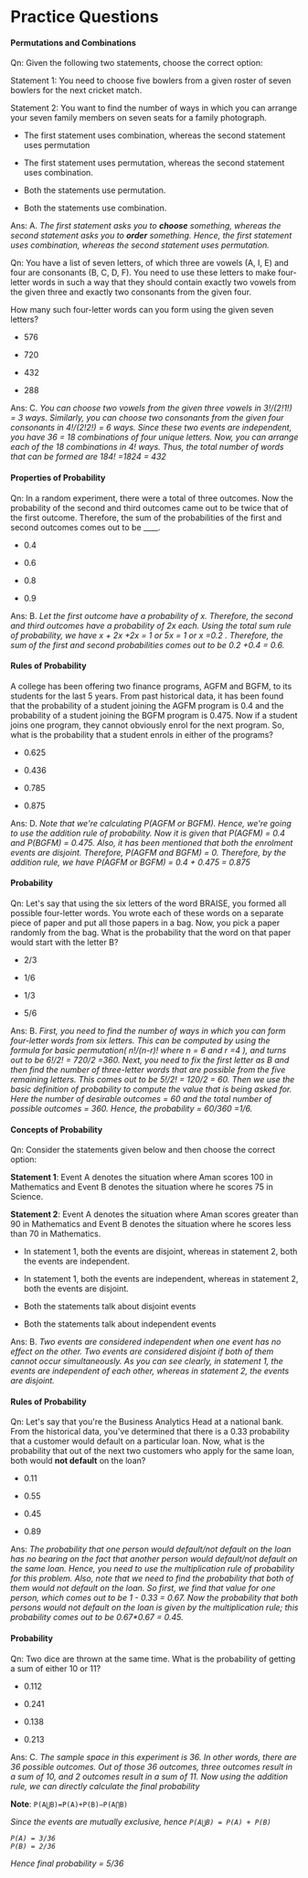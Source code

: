 # Practice Questions

#### Permutations and Combinations

Qn: Given the following two statements, choose the correct option:

Statement 1: You need to choose five bowlers from a given roster of seven bowlers for the next cricket match.

Statement 2: You want to find the number of ways in which you can arrange your seven family members on seven seats for a family photograph.

- The first statement uses combination, whereas the second statement uses permutation

- The first statement uses permutation, whereas the second statement uses combination.

- Both the statements use permutation.

- Both the statements use combination.

Ans: A. *The first statement asks you to **choose** something, whereas the second statement asks you to **order** something. Hence, the first statement uses combination, whereas the second statement uses permutation.*

Qn: You have a list of seven letters, of which three are vowels (A, I, E) and four are consonants (B, C, D, F). You need to use these letters to make four-letter words in such a way that they should contain exactly two vowels from the given three and exactly two consonants from the given four.

How many such four-letter words can you form using the given seven letters?

- 576

- 720

- 432

- 288

Ans: C. _You can choose two vowels from the given three vowels in 3!/(2!*1!) = 3 ways. Similarly, you can choose two consonants from the given four consonants in 4!/(2!2!) = 6 ways.  Since these two events are independent, you have 3*6 = 18 combinations of four unique letters. Now, you can arrange each of the 18 combinations in 4! ways. Thus, the total number of words that can be formed are 18*4! =18*24 = 432_

#### Properties of Probability

Qn: In a random experiment, there were a total of three outcomes. Now the probability of the second and third outcomes came out to be twice that of the first outcome. Therefore, the sum of the probabilities of the first and second outcomes comes out to be ____.

- 0.4

- 0.6

- 0.8

- 0.9

Ans: B. *Let the first outcome have a probability of x. Therefore, the second and third outcomes have a probability of 2x each. Using the total sum rule of probability, we have x + 2x +2x = 1 or 5x = 1 or x =0.2 . Therefore, the sum of the first and second probabilities comes out to be 0.2 +0.4 = 0.6.*

#### Rules of Probability

A college has been offering two finance programs, AGFM and BGFM, to its students for the last 5 years. From past historical data, it has been found that the probability of a student joining the AGFM program is 0.4 and the probability of a student joining the BGFM program is 0.475. Now if a student joins one program, they cannot obviously enrol for the next program. So, what is the probability that a student enrols in either of the programs?

- 0.625

- 0.436

- 0.785

- 0.875

Ans: D. *Note that we're calculating P(AGFM or BGFM). Hence, we're going to use the addition rule of probability. Now it is given that P(AGFM) = 0.4 and P(BGFM) = 0.475. Also, it has been mentioned that both the enrolment events are disjoint. Therefore, P(AGFM and BGFM) = 0. Therefore,  by the addition rule, we have P(AGFM or BGFM) = 0.4 + 0.475 = 0.875*

#### Probability

Qn: Let's say that using the six letters of the word BRAISE, you formed all possible four-letter words. You wrote each of these words on a separate piece of paper and put all those papers in a bag. Now, you pick a paper randomly from the bag. What is the probability that the word on that paper would start with the letter B?

- 2/3

- 1/6

- 1/3

- 5/6

Ans: B. *First, you need to find the number of ways in which you can form four-letter words from six letters. This can be computed by using the formula for basic permutation( n!/(n-r)! where n = 6 and r =4 ), and turns out to be 6!/2! = 720/2 =360. Next, you need to fix the first letter as B and then find the number of three-letter words that are possible from the five remaining letters. This comes out to be 5!/2! = 120/2 = 60. Then we use the basic definition of probability to compute the value that is being asked for. Here the number of desirable outcomes = 60 and the total number of possible outcomes = 360. Hence, the probability = 60/360 =1/6.*

#### Concepts of Probability

Qn: Consider the statements given below and then choose the correct option:

**Statement 1**: Event A denotes the situation where Aman scores 100 in Mathematics and Event B denotes the situation where he scores 75 in Science.

**Statement 2**: Event A denotes the situation where Aman scores greater than 90 in Mathematics and Event B denotes the situation where he scores less than 70 in Mathematics.

- In statement 1, both the events are disjoint, whereas in statement 2, both the events are independent.

- In statement 1, both the events are independent, whereas in statement 2, both the events are disjoint.

- Both the statements talk about disjoint events

- Both the statements talk about independent events

Ans: B. *Two events are considered independent when one event has no effect on the other. Two events are considered disjoint if both of them cannot occur simultaneously. As you can see clearly, in statement 1, the events are independent of each other, whereas in statement 2, the events are disjoint.*

#### Rules of Probability

Qn: Let's say that you're the Business Analytics Head at a national bank. From the historical data, you've determined that there is a 0.33 probability that a customer would default on a particular loan. Now, what is the probability that out of the next two customers who apply for the same loan, both would **not default** on the loan?

- 0.11

- 0.55

- 0.45

- 0.89

Ans: _The probability that one person would default/not default on the loan has no bearing on the fact that another person would default/not default on the same loan. Hence, you need to use the multiplication rule of probability for this problem. Also, note that we need to find the probability that both of them would not default on the loan. So first, we find that value for one person, which comes out to be 1 - 0.33 = 0.67. Now the probability that both persons would not default on the loan is given by the multiplication rule; this probability comes out to be 0.67*0.67 = 0.45._

#### Probability

Qn: Two dice are thrown at the same time. What is the probability of getting a sum of either 10 or 11?

- 0.112

- 0.241

- 0.138

- 0.213

Ans: C. _The sample space in this experiment is 36. In other words, there are 36 possible outcomes. Out of those 36 outcomes, three outcomes result in a sum of 10, and 2 outcomes result in a sum of 11. Now using the addition rule, we can directly calculate the final probability_

**Note**: `P(A⋃B)=P(A)+P(B)−P(A⋂B)`

*Since the events are mutually exclusive, hence `P(A⋃B) = P(A) + P(B)`*

*`P(A) = 3/36`*  
*`P(B) = 2/36`*

*Hence final probability = 5/36*
